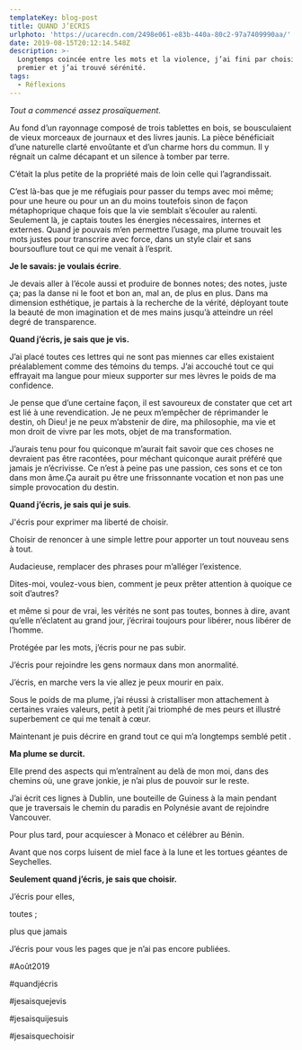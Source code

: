 ```yaml
---
templateKey: blog-post
title: QUAND J’ECRIS
urlphoto: 'https://ucarecdn.com/2498e061-e83b-440a-80c2-97a7409990aa/'
date: 2019-08-15T20:12:14.548Z
description: >-
  Longtemps coincée entre les mots et la violence, j’ai fini par choisir le
  premier et j’ai trouvé sérénité.
tags:
  - Réflexions
---
```

_Tout a commencé assez prosaïquement._

Au fond d’un rayonnage composé de trois tablettes en bois, se bousculaient de vieux morceaux de journaux et des livres jaunis. La pièce bénéficiait d’une naturelle clarté envoûtante et d’un charme hors du commun. Il y régnait un calme décapant et un silence à tomber par terre.

C’était la plus petite de la propriété mais de loin celle qui l’agrandissait.

C’est là-bas que je me réfugiais pour passer du temps avec moi même; pour une heure ou pour un an du moins toutefois sinon de façon métaphoprique chaque fois que la vie semblait s’écouler au ralenti. Seulement là, je captais toutes les énergies nécessaires, internes et externes. Quand je pouvais m’en permettre l’usage, ma plume trouvait les mots justes pour transcrire avec force, dans un style clair et sans boursouflure tout ce qui me venait à l’esprit.

**Je le savais: je voulais écrire**. 

Je devais aller à l’école aussi et produire de bonnes notes; des notes, juste ça; pas la danse ni le foot et bon an, mal an, de plus en plus. Dans ma dimension esthétique, je partais à la recherche de la vérité, déployant toute la beauté de mon imagination et de mes mains jusqu’à atteindre un réel degré de transparence.

**Quand j’écris, je sais que je vis.**

J’ai placé toutes ces lettres qui ne sont pas miennes car elles existaient préalablement comme des témoins du temps. J’ai accouché tout ce qui effrayait ma langue pour mieux supporter sur mes lèvres le poids de ma confidence.

Je pense que d’une certaine façon, il est savoureux de constater que cet art est lié à une revendication. Je ne peux m’empêcher de réprimander le destin, oh Dieu! je ne peux m’abstenir de dire, ma philosophie, ma vie et mon droit de vivre par les mots, objet de ma transformation. 

J’aurais tenu pour fou quiconque m’aurait fait savoir que ces choses ne devraient pas être racontées, pour méchant quiconque aurait préféré que jamais je n’écrivisse. Ce n’est à peine pas une passion, ces sons et ce ton dans mon âme.Ça aurait pu être une frissonnante vocation et non pas une simple provocation du destin.

 **Quand j’écris, je sais qui je suis**.

J'écris  pour exprimer ma liberté de choisir.

Choisir de renoncer à une simple lettre pour apporter un tout nouveau sens à tout.

Audacieuse, remplacer des phrases pour m’alléger l’existence.

Dites-moi, voulez-vous bien, comment je peux prêter attention à quoique ce soit d’autres?

et même si pour de vrai, les vérités ne sont pas toutes, bonnes à dire, avant qu’elle n’éclatent au grand jour, j’écrirai toujours pour libérer, nous libérer de l’homme. 

Protégée par les mots, j’écris pour ne pas subir.

J’écris pour rejoindre les gens normaux dans mon anormalité.

J’écris, en marche vers la vie allez je peux mourir en paix.

Sous le poids de ma plume, j’ai réussi à cristalliser mon attachement à certaines vraies valeurs, petit à petit j’ai triomphé de mes peurs et illustré superbement ce qui me tenait à cœur.

Maintenant je puis décrire en grand tout ce qui m’a longtemps semblé petit .

**Ma plume se durcit.**

Elle prend des aspects qui m’entraînent au delà de mon moi, dans des chemins où, une grave jonkie, je n’ai plus de pouvoir sur le reste.

J’ai écrit ces lignes à Dublin, une bouteille de Guiness à la main pendant que je traversais le chemin du paradis en Polynésie avant de rejoindre Vancouver. 

Pour plus tard, pour acquiescer à Monaco et célébrer au Bénin.

Avant que nos corps luisent de miel face à la lune et les tortues géantes de Seychelles.

**Seulement quand j’écris, je sais que choisir.**

J’écris pour elles, 

toutes ; 

plus que jamais

J’écris pour vous les pages que je n’ai pas encore publiées.

\#Août2019

\#quandjécris

\#jesaisquejevis

\#jesaisquijesuis

\#jesaisquechoisir
